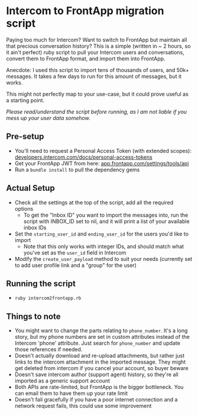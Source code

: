 # Intercom to FrontApp migration script

Paying too much for Intercom?
Want to switch to FrontApp but maintain all that precious conversation history?
This is a simple (written in ~ 2 hours, so it ain't perfect) ruby script to pull your Intercom users and conversations, convert them to FrontApp format, and import them into FrontApp.

Anecdote: I used this script to import tens of thousands of users, and 50k+ messages. It takes a few days to run for this amount of messages, but it works.

This might not perfectly map to your use-case, but it could prove useful as a starting point.

_Please read/understand the script before running, as I am not liable if you mess up your user data somehow._

## Pre-setup
- You'll need to request a Personal Access Token (with extended scopes): [developers.intercom.com/docs/personal-access-tokens](https://developers.intercom.com/docs/personal-access-tokens)
- Get your FrontApp JWT from here: [app.frontapp.com/settings/tools/api](https://app.frontapp.com/settings/tools/api)
- Run a `bundle install` to pull the dependency gems

## Actual Setup
- Check all the settings at the top of the script, add all the required options
    - To get the "Inbox ID" you want to import the messages into, run the script with INBOX_ID set to nil, and it will print a list of your available inbox IDs
- Set the `starting_user_id` and `ending_user_id` for the users you'd like to import
    - Note that this only works with integer IDs, and should match what you've set as the `user_id` field in Intercom
- Modify the `create_user_payload` method to suit your needs (currently set to add user profile link and a "group" for the user)

## Running the script
- `ruby intercom2frontapp.rb`

## Things to note

- You might want to change the parts relating to `phone_number`. It's a long story, but my phone numbers are set in custom attributes instead of the Intercom 'phone' attribute. Just search for `phone_number` and update those references if needed.
- Doesn't actually download and re-upload attachments, but rather just links to the intercom attachment in the imported message. They might get deleted from intercom if you cancel your account, so buyer beware
- Doesn't save intercom author (support agent) history, so they're all imported as a generic support account
- Both APIs are rate-limited, but FrontApp is the bigger bottleneck. You can email them to have them up your rate limit
- Doesn't fail gracefully if you have a poor internet connection and a network request fails, this could use some improvement
